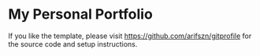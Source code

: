 # My Personal Portfolio

If you like the template, please visit https://github.com/arifszn/gitprofile for the source code and setup instructions.

